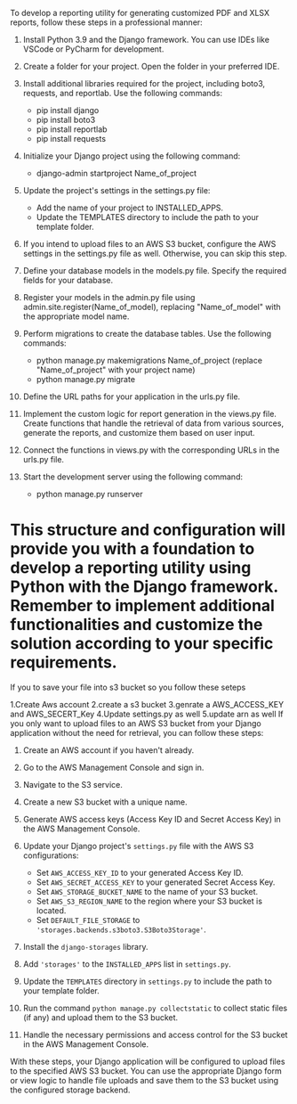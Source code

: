 To develop a reporting utility for generating customized PDF and XLSX reports, follow these steps in a professional manner:

1. Install Python 3.9 and the Django framework. You can use IDEs like VSCode or PyCharm for development.
2. Create a folder for your project. Open the folder in your preferred IDE.
3. Install additional libraries required for the project, including boto3, requests, and reportlab. Use the following commands:
   - pip install django
   - pip install boto3
   - pip install reportlab
   - pip install requests

4. Initialize your Django project using the following command:
   - django-admin startproject Name_of_project

5. Update the project's settings in the settings.py file:
   - Add the name of your project to INSTALLED_APPS.
   - Update the TEMPLATES directory to include the path to your template folder.

6. If you intend to upload files to an AWS S3 bucket, configure the AWS settings in the settings.py file as well. Otherwise, you can skip this step.

7. Define your database models in the models.py file. Specify the required fields for your database.

8. Register your models in the admin.py file using admin.site.register(Name_of_model), replacing "Name_of_model" with the appropriate model name.

9. Perform migrations to create the database tables. Use the following commands:
   - python manage.py makemigrations Name_of_project (replace "Name_of_project" with your project name)
   - python manage.py migrate

10. Define the URL paths for your application in the urls.py file.

11. Implement the custom logic for report generation in the views.py file. Create functions that handle the retrieval of data from various sources, generate the reports, and customize them based on user input.

12. Connect the functions in views.py with the corresponding URLs in the urls.py file.

13. Start the development server using the following command:
    - python manage.py runserver

This structure and configuration will provide you with a foundation to develop a reporting utility using Python with the Django framework. Remember to implement additional functionalities and customize the solution according to your specific requirements.
====================================================================================================================================
If you to save your file into s3 bucket so you follow these seteps

1.Create Aws account 
2.create a s3 bucket 
3.genrate a AWS_ACCESS_KEY and AWS_SECERT_Key 
4.Update settings.py as well 
5.update arn as well 
If you only want to upload files to an AWS S3 bucket from your Django application without the need for retrieval, you can follow these steps:

1. Create an AWS account if you haven't already.

2. Go to the AWS Management Console and sign in.

3. Navigate to the S3 service.

4. Create a new S3 bucket with a unique name.

5. Generate AWS access keys (Access Key ID and Secret Access Key) in the AWS Management Console.

6. Update your Django project's `settings.py` file with the AWS S3 configurations:
   - Set `AWS_ACCESS_KEY_ID` to your generated Access Key ID.
   - Set `AWS_SECRET_ACCESS_KEY` to your generated Secret Access Key.
   - Set `AWS_STORAGE_BUCKET_NAME` to the name of your S3 bucket.
   - Set `AWS_S3_REGION_NAME` to the region where your S3 bucket is located.
   - Set `DEFAULT_FILE_STORAGE` to `'storages.backends.s3boto3.S3Boto3Storage'`.

7. Install the `django-storages` library.

8. Add `'storages'` to the `INSTALLED_APPS` list in `settings.py`.

9. Update the `TEMPLATES` directory in `settings.py` to include the path to your template folder.

10. Run the command `python manage.py collectstatic` to collect static files (if any) and upload them to the S3 bucket.

11. Handle the necessary permissions and access control for the S3 bucket in the AWS Management Console.

With these steps, your Django application will be configured to upload files to the specified AWS S3 bucket. You can use the appropriate Django form or view logic to handle file uploads and save them to the S3 bucket using the configured storage backend.



